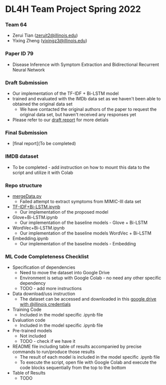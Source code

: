# DL4H Team Project Spring 2022

### Team 64
- Zerui Tian (zeruit2@illinois.edu)
- Yixing Zheng (yixingz3@illinois.edu)

### Paper ID 79
- Disease Inference with Symptom Extraction and Bidirectional Recurrent Neural Network

### Draft Submission
- Our implementation of the TF-IDF + Bi-LSTM model
- trained and evaluated with the IMDb data set as we haven't been able to obtained the original data set
  - We have contacted the original authors of the paper to request the original data set, but haven't received any responses yet
- Please refer to our [draft report](https://github.com/yixingz3/DL4H_team_project/blob/main/CS598DL4H_project_template_2022Spring_team64.pdf) for more detials 

### Final Submission
- [final report](To be completed)

### IMDB dataset
- To be completed - add instruction on how to mount this data to the script and utilize it with Colab

### Repo structure
- [mergeData.py](https://github.com/yixingz3/DL4H_team_project/blob/main/mergeData.py)
    - Failed attempt to extract symptoms from MIMIC-III data set
- [TF-IDF+Bi-LSTM.ipynb](https://github.com/yixingz3/DL4H_team_project/blob/main/TF-IDF%2BBi-LSTM.ipynb)
    - Our implementation of the proposed model
- Glove+Bi-LSTM.ipynb
    - Our implementation of the baseline models - Glove + Bi-LSTM
- WordVec+Bi-LSTM.ipynb
    - Our implementation of the baseline models WordVec + Bi-LSTM
- Embedding.ipynb
    - Our implementation of the baseline models - Embedding

### ML Code Completeness Checklist
- Specification of dependencies
    - Need to move the dataset into Google Drive
    - Environment is setup with Google Colab - no need any other specific dependency
    - TODO - add more instructions
- Data download/uss instruction
    - The dataset can be accessed and downloaded in this [google drive with @illinois credentials](https://drive.google.com/drive/folders/1_p4CNHAMX1lt7tltUyxu0U6N3rptSqK8?usp=sharing)
- Training Code
    - Included in the model specific .ipynb file
- Evaluation code
    - Included in the model specific .ipynb file
- Pre-trained models
    - Not included
    - TODO - check if we have it
- README file including table of results accompanied by precise commands to run/produce those results
    - The result of each model is included in the model specific .ipynb file
    - To execute the script, open file with Google Colab and execute the code blocks sequentially from the top to the bottom
- Table of Results
    - TODO



